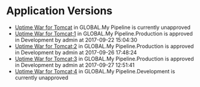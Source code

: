 # Application Versions
* [Uptime War for Tomcat](Uptime-War-for-Tomcat) in GLOBAL.My Pipeline is currently unapproved
* [Uptime War for Tomcat;1](Uptime-War-for-Tomcat;1) in GLOBAL.My Pipeline.Production is approved in Development by admin at 2017-09-22 15:04:30
* [Uptime War for Tomcat;2](Uptime-War-for-Tomcat;2) in GLOBAL.My Pipeline.Production is approved in Development by admin at 2017-09-26 17:48:24
* [Uptime War for Tomcat;3](Uptime-War-for-Tomcat;3) in GLOBAL.My Pipeline.Production is approved in Development by admin at 2017-09-27 12:51:41
* [Uptime War for Tomcat;4](Uptime-War-for-Tomcat;4) in GLOBAL.My Pipeline.Development is currently unapproved
